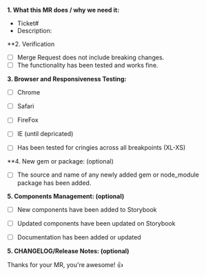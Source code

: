 
**1. What this MR does / why we need it:**

- Ticket# 
- Description: 


**2. Verification
- [ ] Merge Request does not include breaking changes.
- [ ] The functionality has been tested and works fine. 

**3. Browser and Responsiveness Testing:**

- [ ] Chrome
- [ ] Safari
- [ ] FireFox
- [ ] IE (until depricated)
- [ ] Has been tested for cringies across all breakpoints (XL-XS)


**4. New gem or package: (optional)
- [ ] The source and name of any newly added gem or node_module package has been added.
<!-- If Yes add a link here -->

**5. Components Management: (optional)** 

- [ ] New components have been added to Storybook
- [ ] Updated components have been updated on Storybook
- [ ] Documentation has been added or updated


**5. CHANGELOG/Release Notes: (optional)**


Thanks for your MR, you're awesome! :+1:


